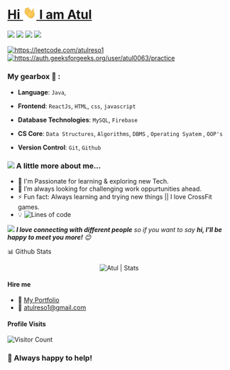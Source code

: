 # [Hi <img src="https://raw.githubusercontent.com/ABSphreak/ABSphreak/master/gifs/Hi.gif" width="30px"> I am Atul](https://www.linkedin.com/in/atul-kumar-awasthi-225511143)
[<img height="30" src="https://img.shields.io/badge/twitter-%231DA1F2.svg?&style=for-the-badge&logo=twitter&logoColor=white" />][twitter]
[<img height="30" src="https://img.shields.io/badge/linkedin-blue.svg?&style=for-the-badge&logo=linkedin&logoColor=white" />][LinkedIn]
[<img height="30" src="https://img.shields.io/badge/medium-black.svg?&style=for-the-badge&logo=medium&logoColor=white" />][medium]
[<img height="30" src="https://img.shields.io/badge/hackerrank-green.svg?&style=for-the-badge&logo=hackerrank&logoColor=white" />][hackerrank]







<p align="left">

<a href="https://leetcode.com/atulreso1" target="blank"><img align="center" src="https://cdn.jsdelivr.net/npm/simple-icons@3.0.1/icons/leetcode.svg" alt="https://leetcode.com/atulreso1" height="30" width="40" /></a>
<a href="https://auth.geeksforgeeks.org/user/atul0063/practice" target="blank"><img align="center" src="https://cdn.jsdelivr.net/npm/simple-icons@3.0.1/icons/geeksforgeeks.svg" alt="https://auth.geeksforgeeks.org/user/atul0063/practice" height="30" width="40" /></a>
</p> 



### My gearbox 🧰 : 

- **Language**:  `Java`,

- **Frontend**: `ReactJs`, `HTML`, `css`,  `javascript`

- **Database Technologies**: `MySQL`,  `Firebase`

- **CS Core**: `Data Structures`, `Algorithms`, `DBMS` , `Operating Syatem` , `OOP's`

- **Version Control**: `Git`, `Github`


 ### <img src="https://media.giphy.com/media/VgCDAzcKvsR6OM0uWg/giphy.gif" width="50"> A little more about me...
 
- 🚀 I'm Passionate for learning & exploring new Tech.
- 🌋 I’m always looking for challenging work oppurtunities ahead.
- ⚡ Fun fact: Always learning and trying new things || I love CrossFit games.
- 💡 ![Lines of code](https://img.shields.io/badge/From%20Hello%20World%20I%27ve%20Written-1.0%20million+%20lines%20of%20code-blue)

<img src="https://media.giphy.com/media/LnQjpWaON8nhr21vNW/giphy.gif" width="60"> <em><b>I love connecting with different people</b> so if you want to say <b>hi, I'll be happy to meet you more!</b> 😊 </em>


📊 Github Stats

<p align="center"> <img src="https://github-readme-stats.vercel.app/api?username=kumaratul60&show_icons=true&theme=gotham" alt="Atul | Stats" />







#### Hire me
- :paperclip: [My Portfolio](https://atulthecode1.netlify.app/)
- :email: atulreso1@gmail.com

#### Profile Visits 

 ![Visitor Count](https://profile-counter.glitch.me/{kumaratul60}/count.svg)
 
 
 [twitter]:https://twitter.com/kumaratul60
 [linkedin]:https://www.linkedin.com/in/atul-kumar-awasthi-225511143
 [medium]:https://medium.com/@kumaratul60
 [hackerrank]:https://www.hackerrank.com/atulreso1
[gmail]: https://gmail.com




### :handshake: Always happy to help!
